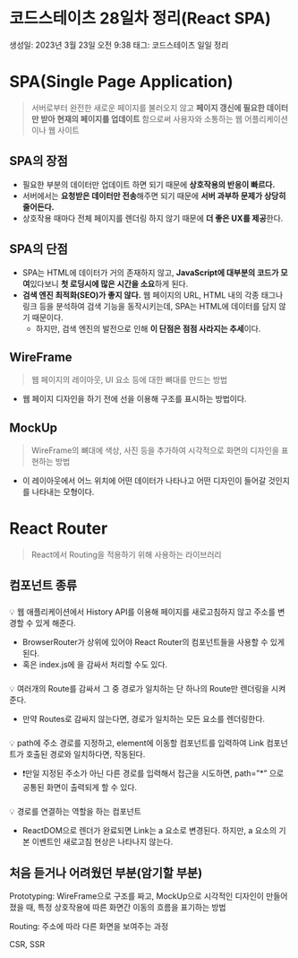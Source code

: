 # 코드스테이츠 28일차 정리(React SPA)

생성일: 2023년 3월 23일 오전 9:38
태그: 코드스테이츠 일일 정리

# SPA(Single Page Application)

> 서버로부터 완전한 새로운 페이지를 불러오지 않고 **페이지 갱신에 필요한 데이터만 받아 현재의 페이지를 업데이트** 함으로써 사용자와 소통하는 웹 어플리케이션이나 웹 사이트
> 

## SPA의 장점

- 필요한 부분의 데이터만 업데이트 하면 되기 때문에 **상호작용의 반응이 빠르다.**
- 서버에서는 **요청받은 데이터만 전송**해주면 되기 때문에 **서버 과부하 문제가 상당히 줄어든다.**
- 상호작용 때마다 전체 페이지를 렌더링 하지 않기 때문에 **더 좋은 UX를 제공**한다.

## SPA의 단점

- SPA는 HTML에 데이터가 거의 존재하지 않고, **JavaScript에 대부분의 코드가 모여**있다보니 **첫 로딩시에 많은 시간을 소요**하게 된다.
- **검색 엔진 최적화(SEO)가 좋지 않다.** 웹 페이지의 URL, HTML 내의 각종 태그나 링크 등을 분석하여 검색 기능을 동작시키는데, SPA는 HTML에 데이터를 담지 않기 때문이다.
    - 하지만, 검색 엔진의 발전으로 인해 **이 단점은 점점 사라지는 추세**이다.

## WireFrame

> 웹 페이지의 레이아웃, UI 요소 등에 대한 뼈대를 만드는 방법
> 
- 웹 페이지 디자인을 하기 전에 선을 이용해 구조를 표시하는 방법이다.

## MockUp

> WireFrame의 뼈대에 색상, 사진 등을 추가하여 시각적으로 화면의 디자인을 표현하는 방법
> 
- 이 레이아웃에서 어느 위치에 어떤 데이터가 나타나고 어떤 디자인이 들어갈 것인지를 나타내는 모형이다.

# React Router

> React에서 Routing을 적용하기 위해 사용하는 라이브러리
> 

## 컴포넌트 종류

### <BrowserRouter>

<aside>
💡 웹 애플리케이션에서 History API를 이용해 페이지를 새로고침하지 않고 주소를 변경할 수 있게 해준다.

</aside>

- BrowserRouter가 상위에 있어야 React Router의 컴포넌트들을 사용할 수 있게 된다.
- 혹은 index.js에 <APP>을 감싸서 처리할 수도 있다.

### <Routes>

<aside>
💡 여러개의 Route를 감싸서 그 중 경로가 일치하는 단 하나의 Route만 렌더링을 시켜준다.

</aside>

- 만약 Routes로 감싸지 않는다면, 경로가 일치하는 모든 요소를 렌더링한다.

### <Route>

<aside>
💡 path에 주소 경로를 지정하고, element에 이동할 컴포넌트를 입력하여 Link 컴포넌트가 호출된 경로와 일치하다면, 작동된다.

</aside>

- ❗만일 지정된 주소가 아닌 다른 경로를 입력해서 접근을 시도하면, path=”*” 으로 공통된 화면이 출력되게 할 수 있다.

### <Link>

<aside>
💡 경로를 연결하는 역할을 하는 컴포넌트

</aside>

- ReactDOM으로 렌더가 완료되면 Link는 a 요소로 변경된다.
하지만, a 요소의 기본 이벤트인 새로고침 현상은 나타나지 않는다.

## 처음 듣거나 어려웠던 부분(암기할 부분)

Prototyping: WireFrame으로 구조를 짜고, MockUp으로 시각적인 디자인이 만들어졌을 때, 특정 상호작용에 따른 화면간 이동의 흐름을 표기하는 방법

Routing: 주소에 따라 다른 화면을 보여주는 과정

CSR, SSR